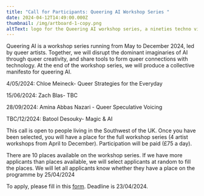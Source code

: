 ```yaml
---
title: "Call for Participants: Queering AI Workshop Series "
date: 2024-04-12T14:49:00.000Z
thumbnail: /img/artboard-1-copy.png
altText: logo for the Queering AI workshop series, a nineties techno vibe
---
```

Queering AI is a workshop series running from May to December 2024, led by queer artists. Together, we will disrupt the dominant imaginaries of AI through queer creativity, and share tools to form queer connections with technology. At the end of the workshop series, we will produce a collective manifesto for queering AI.

4/05/2024:  Chloe Meineck- Queer Strategies for the Everyday

15/06/2024: Zach Blas- TBC

28/09/2024: Amina Abbas Nazari - Queer Speculative Voicing 

TBC/12/2024: Batool Desouky- Magic & AI

This call is open to people living in the Southwest of the UK. Once you have been selected, you will have a place for the full workshop series (4 artist workshops from April to December). Participation will be paid (£75 a day).

There are 10 places available on the workshop series. If we have more applicants than places available, we will select applicants at random to fill the places. We will let all applicants know whether they have a place on the programme by 25/04/2024

To apply, please fill in this [form](https://docs.google.com/forms/d/e/1FAIpQLScPVSulFRuI_2UQIcoDHBBuBbZGQRVGgCvQYTcNBrq6NbIT_w/viewform). Deadline is 23/04/2024.
